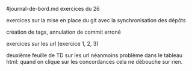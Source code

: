 #journal-de-bord.md
exercices du 26

exercices sur la mise en place du git avec la synchronisation des dépôts

création de tags, annulation de commit erroné 

exercices sur les url (exercice 1, 2, 3)

deuxième feuille de TD sur les url
néanmoins problème dans le tableau html: quand on clique sur les concordances cela ne débouche sur rien.
